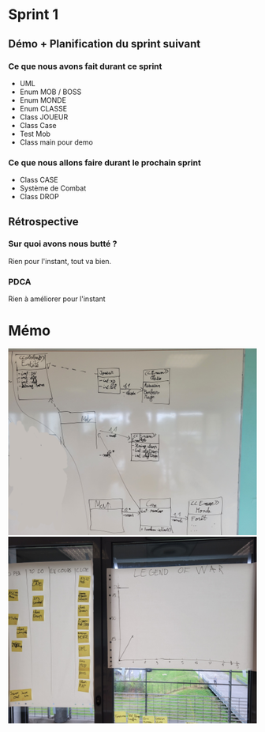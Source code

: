 # Sprint 1

## Démo + Planification du sprint suivant

### Ce que nous avons fait durant ce sprint

- UML
- Enum MOB / BOSS
- Enum MONDE
- Enum CLASSE
- Class JOUEUR
- Class Case
- Test Mob
- Class main pour demo

### Ce que nous allons faire durant le prochain sprint

- Class CASE
- Système de Combat
- Class DROP

## Rétrospective

### Sur quoi avons nous butté ?

Rien pour l'instant, tout va bien.

### PDCA

Rien à améliorer pour l'instant


# Mémo
![UML](UML.jpg)
![radiateur](radiateur.jpg)